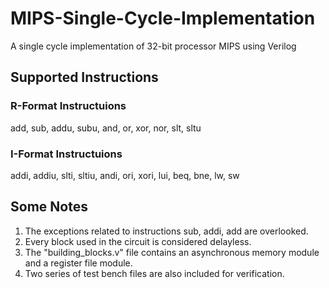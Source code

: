# MIPS-Single-Cycle-Implementation

A single cycle implementation of 32-bit processor MIPS using Verilog

## Supported Instructions
### R-Format Instructuions
add, sub, addu, subu, and, or, xor, nor, slt, sltu
### I-Format Instructuions
 addi, addiu, slti, sltiu, andi, ori, xori, lui, beq, bne, lw, sw

 ## Some Notes
1. The exceptions related to instructions sub, addi, add are overlooked.
2. Every block used in the circuit is considered delayless.
3. The "building_blocks.v" file contains an asynchronous memory module and a register file module.
4. Two series of test bench files are also included for verification.
